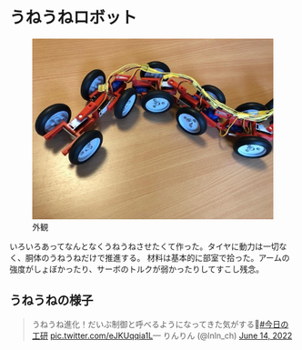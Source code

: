 # うねうねロボット
<!--description
なんとなくうねうねしたいなと思って作った
description-->
<figure><a href="001.jpg"><img src="small-001.jpg"></a><figcaption>外観</figcaption></figure>

いろいろあってなんとなくうねうねさせたくて作った。タイヤに動力は一切なく、胴体のうねうねだけで推進する。
材料は基本的に部室で拾った。アームの強度がしょぼかったり、サーボのトルクが弱かったりしてすこし残念。

## うねうねの様子
<blockquote class="twitter-tweet">
<p lang="ja" dir="ltr">うねうね進化！だいぶ制御と呼べるようになってきた気がする🐛<a href="https://twitter.com/hashtag/%E4%BB%8A%E6%97%A5%E3%81%AE%E5%B7%A5%E7%A0%94?src=hash&amp;ref_src=twsrc%5Etfw">#今日の工研</a> <a href="https://t.co/eJKUqqia1L">pic.twitter.com/eJKUqqia1L</a>&mdash; りんりん (@lnln_ch) <a href="https://twitter.com/lnln_ch/status/1536716253103984642?ref_src=twsrc%5Etfw">June 14, 2022</a>
</blockquote> <script async src="https://platform.twitter.com/widgets.js" charset="utf-8"></script> 

